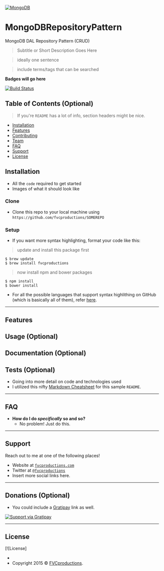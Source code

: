 

<a href="https://www.mongodb.com/"><img src="https://www.google.com/url?sa=i&source=images&cd=&ved=2ahUKEwjg1Li9oqfhAhVyMewKHfLDCrkQjRx6BAgBEAU&url=https%3A%2F%2Fwww.fool.com%2Fquote%2Fnasdaq%2Fmongodb%2Fmdb%2F&psig=AOvVaw3_DLM9W5gRFlKEHDeRUadT&ust=1553946098725379" title="MongoDB Repository Pattern" alt="MongoDB"></a>

<!-- [![FVCproductions](https://avatars1.githubusercontent.com/u/4284691?v=3&s=200)](http://fvcproductions.com) -->

# MongoDBRepositoryPattern
MongoDB DAL Repository Pattern (CRUD)

> Subtitle or Short Description Goes Here

> ideally one sentence

> include terms/tags that can be searched

**Badges will go here**

[![Build Status](http://img.shields.io/travis/badges/badgerbadgerbadger.svg?style=flat-square)](https://travis-ci.org/badges/badgerbadgerbadger)

## Table of Contents (Optional)

> If you're `README` has a lot of info, section headers might be nice.

- [Installation](#installation)
- [Features](#features)
- [Contributing](#contributing)
- [Team](#team)
- [FAQ](#faq)
- [Support](#support)
- [License](#license)




## Installation

- All the `code` required to get started
- Images of what it should look like

### Clone

- Clone this repo to your local machine using `https://github.com/fvcproductions/SOMEREPO`

### Setup

- If you want more syntax highlighting, format your code like this:

> update and install this package first

```shell
$ brew update
$ brew install fvcproductions
```

> now install npm and bower packages

```shell
$ npm install
$ bower install
```

- For all the possible languages that support syntax highlithing on GitHub (which is basically all of them), refer <a href="https://github.com/github/linguist/blob/master/lib/linguist/languages.yml" target="_blank">here</a>.

---

## Features
## Usage (Optional)
## Documentation (Optional)
## Tests (Optional)

- Going into more detail on code and technologies used
- I utilized this nifty <a href="https://github.com/adam-p/markdown-here/wiki/Markdown-Cheatsheet" target="_blank">Markdown Cheatsheet</a> for this sample `README`.

---

## FAQ

- **How do I do *specifically* so and so?**
    - No problem! Just do this.

---

## Support

Reach out to me at one of the following places!

- Website at <a href="http://fvcproductions.com" target="_blank">`fvcproductions.com`</a>
- Twitter at <a href="http://twitter.com/fvcproductions" target="_blank">`@fvcproductions`</a>
- Insert more social links here.

---

## Donations (Optional)

- You could include a <a href="https://cdn.rawgit.com/gratipay/gratipay-badge/2.3.0/dist/gratipay.png" target="_blank">Gratipay</a> link as well.

[![Support via Gratipay](https://cdn.rawgit.com/gratipay/gratipay-badge/2.3.0/dist/gratipay.png)](https://gratipay.com/fvcproductions/)


---

## License

[![License]

- **[](http://opensource.org/licenses/mit-license.php)**
- Copyright 2015 © <a href="http://fvcproductions.com" target="_blank">FVCproductions</a>.
